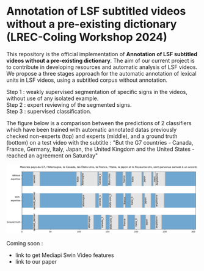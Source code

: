 # Annotation of LSF subtitled videos without a pre-existing dictionary (LREC-Coling Workshop 2024)

This repository is the official implementation of **Annotation of LSF subtitled videos without a pre-existing dictionary**.
The aim of our current project is to contribute in developing resources and automatic analysis of LSF videos.
We propose a three stages approach for the automatic annotation of lexical units in LSF videos, using a subtitled corpus without annotation.

Step 1 : weakly supervised segmentation of specific signs in the videos, without use of any isolated example.  
Step 2 : expert reviewing of the segmented signs.  
Step 3 : supervised classification.  

The figure below is a comparison between the predictions of 2 classifiers which have been trained with automatic annotated datas previously checked non-experts (top) and experts (middle), and a ground truth (bottom) on a test video with the subtitle : "But the G7 countries -
Canada, France, Germany, Italy, Japan, the United Kingdom and the United States - reached an agreement on Saturday"

 ![Comparison between the predictions of the non-expert (top), the expert (middle) classifiers and a ground truth (bottom) on a test video](images/g7_new.png)

Coming soon :  
- link to get Mediapi Swin Video features  
- link to our paper